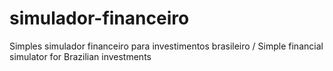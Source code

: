 # simulador-financeiro
Simples simulador financeiro para investimentos brasileiro / Simple financial simulator for Brazilian investments
